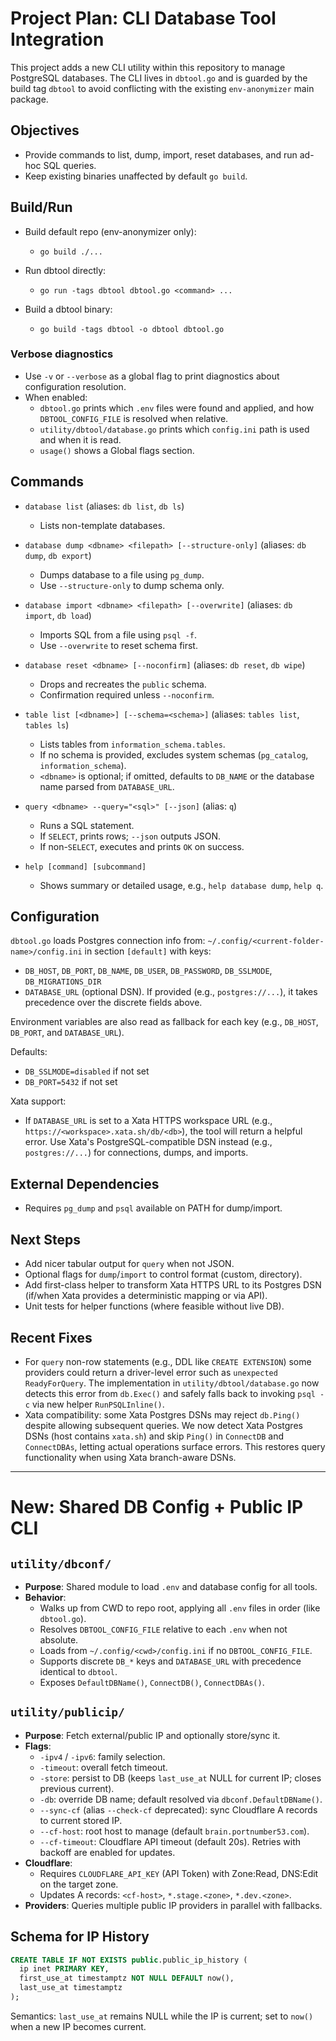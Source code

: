 # Project Plan: CLI Database Tool Integration

This project adds a new CLI utility within this repository to manage PostgreSQL databases. The CLI lives in `dbtool.go` and is guarded by the build tag `dbtool` to avoid conflicting with the existing `env-anonymizer` main package.

## Objectives

- Provide commands to list, dump, import, reset databases, and run ad-hoc SQL queries.
- Keep existing binaries unaffected by default `go build`.

## Build/Run

- Build default repo (env-anonymizer only):
  - `go build ./...`

- Run dbtool directly:
  - `go run -tags dbtool dbtool.go <command> ...`

- Build a dbtool binary:
  - `go build -tags dbtool -o dbtool dbtool.go`

### Verbose diagnostics

- Use `-v` or `--verbose` as a global flag to print diagnostics about configuration resolution.
- When enabled:
  - `dbtool.go` prints which `.env` files were found and applied, and how `DBTOOL_CONFIG_FILE` is resolved when relative.
  - `utility/dbtool/database.go` prints which `config.ini` path is used and when it is read.
  - `usage()` shows a Global flags section.

## Commands

- `database list` (aliases: `db list`, `db ls`)
  - Lists non-template databases.

- `database dump <dbname> <filepath> [--structure-only]` (aliases: `db dump`, `db export`)
  - Dumps database to a file using `pg_dump`.
  - Use `--structure-only` to dump schema only.

- `database import <dbname> <filepath> [--overwrite]` (aliases: `db import`, `db load`)
  - Imports SQL from a file using `psql -f`.
  - Use `--overwrite` to reset schema first.

- `database reset <dbname> [--noconfirm]` (aliases: `db reset`, `db wipe`)
  - Drops and recreates the `public` schema.
  - Confirmation required unless `--noconfirm`.

- `table list [<dbname>] [--schema=<schema>]` (aliases: `tables list`, `tables ls`)
  - Lists tables from `information_schema.tables`.
  - If no schema is provided, excludes system schemas (`pg_catalog`, `information_schema`).
  - `<dbname>` is optional; if omitted, defaults to `DB_NAME` or the database name parsed from `DATABASE_URL`.

- `query <dbname> --query="<sql>" [--json]` (alias: `q`)
  - Runs a SQL statement.
  - If `SELECT`, prints rows; `--json` outputs JSON.
  - If non-`SELECT`, executes and prints `OK` on success.

- `help [command] [subcommand]`
  - Shows summary or detailed usage, e.g., `help database dump`, `help q`.

## Configuration

`dbtool.go` loads Postgres connection info from:
`~/.config/<current-folder-name>/config.ini` in section `[default]` with keys:
- `DB_HOST`, `DB_PORT`, `DB_NAME`, `DB_USER`, `DB_PASSWORD`, `DB_SSLMODE`, `DB_MIGRATIONS_DIR`
- `DATABASE_URL` (optional DSN). If provided (e.g., `postgres://...`), it takes precedence over the discrete fields above.

Environment variables are also read as fallback for each key (e.g., `DB_HOST`, `DB_PORT`, and `DATABASE_URL`).

Defaults:
- `DB_SSLMODE=disabled` if not set
- `DB_PORT=5432` if not set

Xata support:
- If `DATABASE_URL` is set to a Xata HTTPS workspace URL (e.g., `https://<workspace>.xata.sh/db/<db>`), the tool will return a helpful error. Use Xata's PostgreSQL-compatible DSN instead (e.g., `postgres://...`) for connections, dumps, and imports.

## External Dependencies

- Requires `pg_dump` and `psql` available on PATH for dump/import.

## Next Steps

- Add nicer tabular output for `query` when not JSON.
- Optional flags for `dump`/`import` to control format (custom, directory).
- Add first-class helper to transform Xata HTTPS URL to its Postgres DSN (if/when Xata provides a deterministic mapping or via API).
- Unit tests for helper functions (where feasible without live DB).

## Recent Fixes

- For `query` non-row statements (e.g., DDL like `CREATE EXTENSION`) some providers could return a driver-level error such as `unexpected ReadyForQuery`. The implementation in `utility/dbtool/database.go` now detects this error from `db.Exec()` and safely falls back to invoking `psql -c` via new helper `RunPSQLInline()`.
- Xata compatibility: some Xata Postgres DSNs may reject `db.Ping()` despite allowing subsequent queries. We now detect Xata Postgres DSNs (host contains `xata.sh`) and skip `Ping()` in `ConnectDB` and `ConnectDBAs`, letting actual operations surface errors. This restores query functionality when using Xata branch-aware DSNs.

---

# New: Shared DB Config + Public IP CLI

## `utility/dbconf/`

- **Purpose**: Shared module to load `.env` and database config for all tools.
- **Behavior**:
  - Walks up from CWD to repo root, applying all `.env` files in order (like `dbtool.go`).
  - Resolves `DBTOOL_CONFIG_FILE` relative to each `.env` when not absolute.
  - Loads from `~/.config/<cwd>/config.ini` if no `DBTOOL_CONFIG_FILE`.
  - Supports discrete `DB_*` keys and `DATABASE_URL` with precedence identical to `dbtool`.
  - Exposes `DefaultDBName()`, `ConnectDB()`, `ConnectDBAs()`.

## `utility/publicip/`

- **Purpose**: Fetch external/public IP and optionally store/sync it.
- **Flags**:
  - `-ipv4` / `-ipv6`: family selection.
  - `-timeout`: overall fetch timeout.
  - `-store`: persist to DB (keeps `last_use_at` NULL for current IP; closes previous current).
  - `-db`: override DB name; default resolved via `dbconf.DefaultDBName()`.
  - `--sync-cf` (alias `--check-cf` deprecated): sync Cloudflare A records to current stored IP.
  - `--cf-host`: root host to manage (default `brain.portnumber53.com`).
  - `--cf-timeout`: Cloudflare API timeout (default 20s). Retries with backoff are enabled for updates.
- **Cloudflare**:
  - Requires `CLOUDFLARE_API_KEY` (API Token) with Zone:Read, DNS:Edit on the target zone.
  - Updates A records: `<cf-host>`, `*.stage.<zone>`, `*.dev.<zone>`.
- **Providers**: Queries multiple public IP providers in parallel with fallbacks.

## Schema for IP History

```sql
CREATE TABLE IF NOT EXISTS public.public_ip_history (
  ip inet PRIMARY KEY,
  first_use_at timestamptz NOT NULL DEFAULT now(),
  last_use_at timestamptz
);
```

Semantics: `last_use_at` remains NULL while the IP is current; set to `now()` when a new IP becomes current.
